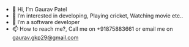 - 👋 Hi, I’m Gaurav Patel
- 👀 I’m interested in developing, Playing cricket, Watching movie etc..
- 🌱 I’m a software developer
- 📫 How to reach me?, Call me on +91875883661 or email me on gaurav.gkp29@gmail.com

<!---
gp29/gp29 is a ✨ special ✨ repository because its `README.md` (this file) appears on your GitHub profile.
You can click the Preview link to take a look at your changes.
--->
